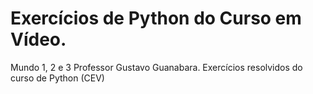 # Exercícios de Python do Curso em Vídeo.

Mundo 1, 2 e 3
Professor Gustavo Guanabara.
Exercícios resolvidos do curso de Python (CEV)
